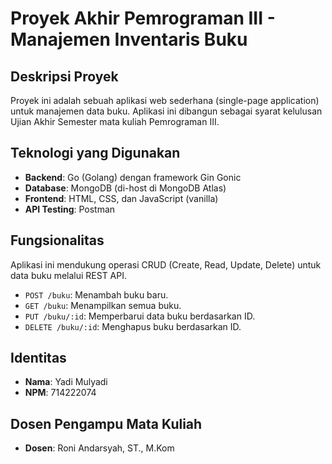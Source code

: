 # Proyek Akhir Pemrograman III - Manajemen Inventaris Buku

## Deskripsi Proyek
Proyek ini adalah sebuah aplikasi web sederhana (single-page application) untuk manajemen data buku. Aplikasi ini dibangun sebagai syarat kelulusan Ujian Akhir Semester mata kuliah Pemrograman III.

## Teknologi yang Digunakan
- **Backend**: Go (Golang) dengan framework Gin Gonic
- **Database**: MongoDB (di-host di MongoDB Atlas)
- **Frontend**: HTML, CSS, dan JavaScript (vanilla)
- **API Testing**: Postman

## Fungsionalitas
Aplikasi ini mendukung operasi CRUD (Create, Read, Update, Delete) untuk data buku melalui REST API.
- `POST /buku`: Menambah buku baru.
- `GET /buku`: Menampilkan semua buku.
- `PUT /buku/:id`: Memperbarui data buku berdasarkan ID.
- `DELETE /buku/:id`: Menghapus buku berdasarkan ID.

## Identitas
- **Nama**: Yadi Mulyadi
- **NPM**: 714222074

## Dosen Pengampu Mata Kuliah
- **Dosen**: Roni Andarsyah, ST., M.Kom

